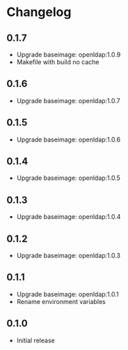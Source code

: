 # Changelog

## 0.1.7
  - Upgrade baseimage: openldap:1.0.9
  - Makefile with build no cache

## 0.1.6
  - Upgrade baseimage: openldap:1.0.7

## 0.1.5
  - Upgrade baseimage: openldap:1.0.6

## 0.1.4
  - Upgrade baseimage: openldap:1.0.5

## 0.1.3
  - Upgrade baseimage: openldap:1.0.4

## 0.1.2
  - Upgrade baseimage: openldap:1.0.3

## 0.1.1
  - Upgrade baseimage: openldap:1.0.1
  - Rename environment variables

## 0.1.0
  - Initial release

